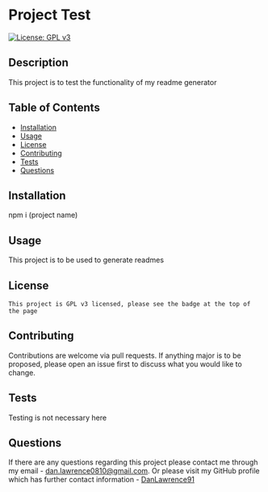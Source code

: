 # Project Test

  [![License: GPL v3](https://img.shields.io/badge/License-GPLv3-blue.svg)](https://www.gnu.org/licenses/gpl-3.0)

  ## Description
  This project is to test the functionality of my readme generator
  
  ## Table of Contents
  - [Installation](#installation)
  - [Usage](#usage)
  - [License](#license)
  - [Contributing](#contributing)
  - [Tests](#tests)
  - [Questions](#questions)

  ## Installation
  npm i (project name)

  ## Usage
  This project is to be used to generate readmes

  ## License
	This project is GPL v3 licensed, please see the badge at the top of the page

  ## Contributing
  Contributions are welcome via pull requests. If anything major is to be proposed, please open an issue first to discuss what you would like to change.

  ## Tests
  Testing is not necessary here

  ## Questions
  If there are any questions regarding this project please contact me through my email - dan.lawrence0810@gmail.com. 
  Or please visit my GitHub profile which has further contact information - [DanLawrence91](https://github.com/DanLawrence91)
